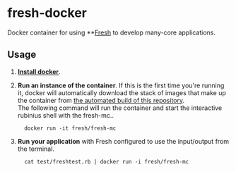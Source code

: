 fresh-docker
============

Docker container for using **[Fresh](http://github.com/medols/fresh) to develop many-core applications.

## Usage

1. **[Install docker](https://docs.docker.com/installation/)**.

2. **Run an instance of the container**.
If this is the first time you're running it, docker will automatically download the stack of images that make up the container from 
[the automated build of this repository](https://registry.hub.docker.com/u/fresh/fresh-mc/).  
The following command will run the container and start the interactive rubinius shell with the fresh-mc..

    ```shell
      docker run -it fresh/fresh-mc
    ```

3. **Run your application** with Fresh configured to use the input/output from the terminal.

    ```shell
      cat test/freshtest.rb | docker run -i fresh/fresh-mc
    ```

